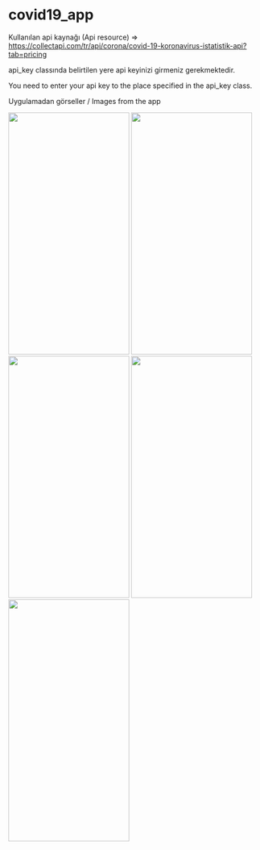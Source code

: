 # covid19_app

Kullanılan api kaynağı (Api resource) => https://collectapi.com/tr/api/corona/covid-19-koronavirus-istatistik-api?tab=pricing

api_key classında belirtilen yere api keyinizi girmeniz gerekmektedir.

You need to enter your api key to the place specified in the api_key class.

Uygulamadan görseller / Images from the app

<p float="left" width="100%">
          <img src="https://user-images.githubusercontent.com/73544434/152972237-571d063a-8d69-4422-921b-50c339edaca7.png"  width="240" height="480" />
          <img src="https://user-images.githubusercontent.com/73544434/152972260-dcd0bfc4-be12-4e84-93f6-b49588a9f02a.png"  width="240" height="480" />
          <img src="https://user-images.githubusercontent.com/73544434/152972284-14fb82ef-2b3c-4637-b1bc-b7808e75c789.png"  width="240" height="480" />
          <img src="https://user-images.githubusercontent.com/73544434/152972272-aaf600dc-e7f0-40d9-a629-82f7e4479e40.png"  width="240" height="480" />
          <img src="https://user-images.githubusercontent.com/73544434/152972252-67ab317b-f03d-47e3-9a8d-296e21d89b14.png"  width="240" height="480" />
</p>

